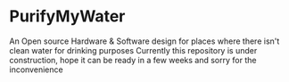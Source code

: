 # PurifyMyWater
An Open source Hardware &amp; Software design for places where there isn't clean water for drinking purposes
Currently this repository is under construction, hope it can be ready in a few weeks and sorry for the inconvenience
